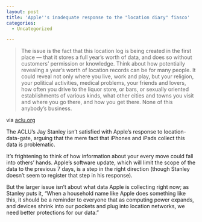 ```yaml
---
layout: post
title: 'Apple''s inadequate response to the "location diary" fiasco'
categories:
  - Uncategorized

---
```


<div class="posterous_autopost"><div class="posterous_bookmarklet_entry"> <blockquote class="posterous_medium_quote">The issue is the fact that this location log  is being created in the first place — that it stores a full year&#8217;s worth of  data, and does so without customers&#8217; permission or knowledge.  Think about how potentially revealing a year&#8217;s  worth of location records can be for many people.  It could reveal not only where you live, work  and play, but your religion, your political activities, medical problems, your  friends and lovers, how often you drive to the liquor store, or bars, or  sexually oriented establishments of various kinds, what other cities and towns  you visit and where you go there, and how you get there.  None of this anybody&#8217;s business.</blockquote><div class="posterous_quote_citation">via <a href="http://www.aclu.org/blog/free-speech-technology-and-liberty/your-iphone-location-diary-and-apples-inadequate-response">aclu.org</a></div> <p>The ACLU&#8217;s Jay Stanley isn&#8217;t satisfied with Apple&#8217;s response to location-data-gate, arguing that the mere fact that iPhones and iPads collect this data is problematic.  </p><p>It&#8217;s frightening to think of how information about your every move could fall into others&#8217; hands. Apple&#8217;s software update, which will limit the scope of the data to the previous 7 days, is a step in the right direction (though Stanley doesn&#8217;t seem to register that step in his response).  </p><p>But the larger issue isn&#8217;t about what data Apple is collecting right now; as Stanley puts it, &#8220;When a household name like Apple does something like this, it should be a reminder to everyone that as computing power expands, and devices shrink into our pockets and plug into location networks, we need better protections for our data.&#8221;</p></div></div>
